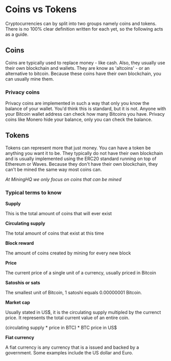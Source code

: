 # Coins vs Tokens

Cryptocurrencies can by split into two groups namely coins and tokens. There is no 100% clear definition written for each yet, so the following acts as a guide.

## Coins

Coins are typically used to replace money - like cash. Also, they usually use their own blockchain and wallets. They are know as 'altcoins' - or an alternative to bitcoin. Because these coins have their own blockchain, you can usually mine them.

### Privacy coins

Privacy coins are implemented in such a way that only you know the balance of your wallet. You'd think this is standard, but it is not. Anyone with your Bitcoin wallet address can check how many Bitcoins you have. Privacy coins like Monero hide your balance, only you can check the balance.

## Tokens

Tokens can represent more that just money. You can have a token be anything you want it to be. They typically do not have their own blockchain and is usually implemented using the ERC20 standard running on top of Ethereum or Waves. Because they don't have their own blockchain, they can't be mined the same way most coins can.

*At MiningHQ we only focus on coins that can be mined*  

### Typical terms to know

**Supply**

This is the total amount of coins that will ever exist

**Circulating supply**

The total amount of coins that exist at this time

**Block reward**

The amount of coins created by mining for every new block

**Price**

The current price of a single unit of a currency, usually priced in Bitcoin

**Satoshis or sats**

The smallest unit of Bitcoin, 1 satoshi equals 0.00000001 Bitcoin.

**Market cap**

Usually stated in US$, it is the circulating supply multipled by the currenct price. It represents the total
current value of an entire coin.

(circulating supply * price in BTC) * BTC price in US$

**Fiat currency**

A fiat currency is any currency that is a issued and backed by a government. Some examples include the US dollar and Euro.
